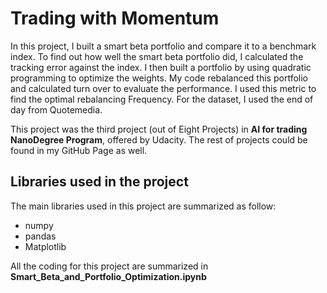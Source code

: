 # Trading with Momentum

In this project, I built a smart beta portfolio and compare it to a benchmark index. To find out how well the smart beta portfolio did, I calculated the tracking error against the index. I then built a portfolio by using quadratic programming to optimize the weights. My code rebalanced this portfolio and calculated turn over to evaluate the performance. I used this metric to find the optimal rebalancing Frequency. For the dataset, I used the end of day from Quotemedia.

This project was the third project (out of Eight Projects) in **AI for trading NanoDegree Program**, offered by Udacity. The rest of projects could be found in my GitHub Page as well.

## Libraries used in the project
The main libraries used in this project are summarized as follow:
- numpy
- pandas
- Matplotlib

All the coding for this project are summarized in **Smart_Beta_and_Portfolio_Optimization.ipynb**
